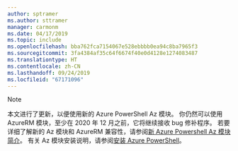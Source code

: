 ```yaml
---
author: sptramer
ms.author: sttramer
manager: carmonm
ms.date: 04/17/2019
ms.topic: include
ms.openlocfilehash: bba762fca7154067e528ebbbb0ea94c8ba7965f3
ms.sourcegitcommit: 3fa4384af35c64f6674f40e0d4128e1274083487
ms.translationtype: HT
ms.contentlocale: zh-CN
ms.lasthandoff: 09/24/2019
ms.locfileid: "67171096"
---
```

> [!NOTE]
> 本文进行了更新，以便使用新的 Azure PowerShell Az 模块。 你仍然可以使用 AzureRM 模块，至少在 2020 年 12 月之前，它将继续接收 bug 修补程序。
> 若要详细了解新的 Az 模块和 AzureRM 兼容性，请参阅[新 Azure Powershell Az 模块简介](/powershell/azure/new-azureps-module-az)。 有关 Az 模块安装说明，请参阅[安装 Azure PowerShell](/powershell/azure/install-az-ps)。

